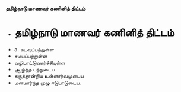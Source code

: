 **தமிழ்நாடு மாணவர் கணினித் திட்டம்**
- # தமிழ்நாடு மாணவர் கணினித் திட்டம்
- a. கடவுட்பற்றுள்ள
- சமயப்பற்றுள்ள
- வழிபாட்டுணர்ச்சியுள்ள
- ஆழ்ந்த பற்றுடைய
- கருத்தூன்றிய உள்ளார்வமுடைய
- மனமார்ந்த முழு ஈடுபாடுடைய.

